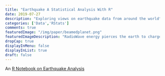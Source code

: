 ```yaml
---
title: "Earthquake A Statistical Analysis With R"
date: 2019-07-27
description: "Exploring views on earthquake data from around the world"
categories: ['Data','RStats']
comments: true
featuredImage: "/img/paper/beamedplanet.png"
featuredImageDescription: "RadioWave energy pierces the earth to charge up conductive particles with enough energy to break plates"
dropCap: true
displayInMenu: false
displayInList: true
draft: false
---
```


An [R Notebook on Earthquake Analysis](http://palaver.jerad.xyz/data/earthquakeNB.html)